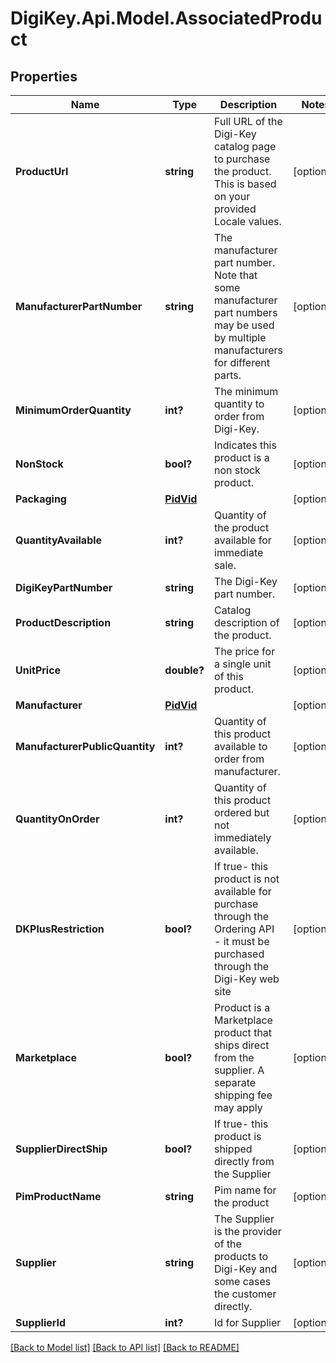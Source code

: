 # DigiKey.Api.Model.AssociatedProduct
## Properties

Name | Type | Description | Notes
------------ | ------------- | ------------- | -------------
**ProductUrl** | **string** | Full URL of the Digi-Key catalog page to purchase the product. This is based on your provided Locale values. | [optional] 
**ManufacturerPartNumber** | **string** | The manufacturer part number. Note that some manufacturer part numbers may be used by multiple manufacturers for  different parts. | [optional] 
**MinimumOrderQuantity** | **int?** | The minimum quantity to order from Digi-Key. | [optional] 
**NonStock** | **bool?** | Indicates this product is a non stock product. | [optional] 
**Packaging** | [**PidVid**](PidVid.md) |  | [optional] 
**QuantityAvailable** | **int?** | Quantity of the product available for immediate sale. | [optional] 
**DigiKeyPartNumber** | **string** | The Digi-Key part number. | [optional] 
**ProductDescription** | **string** | Catalog description of the product. | [optional] 
**UnitPrice** | **double?** | The price for a single unit of this product. | [optional] 
**Manufacturer** | [**PidVid**](PidVid.md) |  | [optional] 
**ManufacturerPublicQuantity** | **int?** | Quantity of this product available to order from manufacturer. | [optional] 
**QuantityOnOrder** | **int?** | Quantity of this product ordered but not immediately available. | [optional] 
**DKPlusRestriction** | **bool?** | If true- this product is not available for purchase through the Ordering API - it must be purchased through the  Digi-Key web site | [optional] 
**Marketplace** | **bool?** | Product is a Marketplace product that ships direct from the supplier.  A separate shipping fee may apply | [optional] 
**SupplierDirectShip** | **bool?** | If true- this product is shipped directly from the Supplier | [optional] 
**PimProductName** | **string** | Pim name for the product | [optional] 
**Supplier** | **string** | The Supplier is the provider of the products to Digi-Key and some cases the customer directly. | [optional] 
**SupplierId** | **int?** | Id for Supplier | [optional] 

[[Back to Model list]](../README.md#documentation-for-models) [[Back to API list]](../README.md#documentation-for-api-endpoints) [[Back to README]](../README.md)

